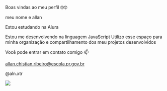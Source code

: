 Boas vindas ao meu perfil 🤓🤓

meu nome e allan

Estou estudando na Alura

Estou me desenvolvendo na linguagem JavaScript
Utilizo esse espaço para minha organização e compartilhamento dos meu projetos desenvolvidos

Você pode entrar em contato comigo 📫

allan.chistian.ribeiro@escola.pr.gov.br

@aln.xtr


![](https://media.tenor.com/PND6dbMpQysAAAAi/spongebob-sad-spongebob.gif)
